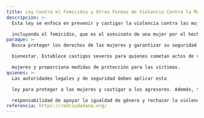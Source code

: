 ```yaml
---
title: Ley Contra el Femicidio y Otras Formas de Violencia Contra la Mujer
descripcion: >-
  Esta ley se enfoca en prevenir y castigar la violencia contra las mujeres,

  incluyendo el femicidio, que es el asesinato de una mujer por el hecho de ser mujer.
paraque: >-
  Busca proteger los derechos de las mujeres y garantizar su seguridad y

  bienestar. Establece castigos severos para quienes cometan actos de violencia contra las

  mujeres y proporciona medidas de protección para las víctimas.
quienes: >-
  Las autoridades legales y de seguridad deben aplicar esta

  ley para proteger a las mujeres y castigar a los agresores. Además, toda la sociedad tiene la

  responsabilidad de apoyar la igualdad de género y rechazar la violencia contra las mujeres.
referencia: https://redciudadana.org/
---
```

